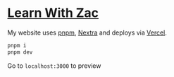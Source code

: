 # [Learn With Zac](https://zaczajdel.com/)

My website uses [pnpm](https://pnpm.io), [Nextra](https://nextra.vercel.app) and deploys via [Vercel](https://vercel.com).

```bash
pnpm i
pnpm dev
```

Go to `localhost:3000` to preview
